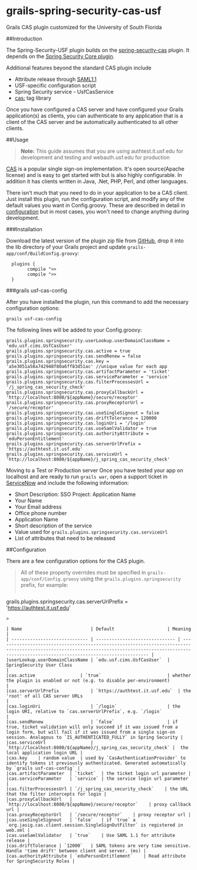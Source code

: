 grails-spring-security-cas-usf
==============================

Grails CAS plugin customized for the University of South Florida

##Introduction

The Spring-Security-USF plugin builds on the [spring-security-cas](http://grails.org/plugin/spring-security-cas) plugin. It depends on the [Spring Security Core plugin](http://grails.org/plugin/spring-security-core).

Additional features beyond the standard CAS plugin include

  * Attribute release through [SAML1.1](https://wiki.jasig.org/display/CASUM/SAML+1.1)
  * USF-specific configuration script
  * Spring Security service - UsfCasService
  * <cas:> tag library

Once you have configured a CAS server and have configured your Grails application(s) as clients, you can authenticate to any application that is a client of the CAS server and be automatically authenticated to all other clients.

##Usage

> **Note:** This guide assumes that you are using authtest.it.usf.edu for development and testing and webauth.usf.edu for production

[CAS](http://www.jasig.org/cas) is a popular single sign-on implementation. It's open source(Apache license) and is easy to get started with but is also highly configurable. In addition it has clients written in Java, .Net, PHP, Perl, and other languages.

There isn't much that you need to do in your application to be a CAS client. Just install this plugin, run the configuration script, and modify any of the default values you want in Config.groovy. These are described in detail in [<i class="icon-share"></i> configuration](#configuration) but in most cases, you won't need to change anything during development.

###Installation

Download the latest version of the plugin zip file from [GitHub](https://github.com/epierce/grails-spring-security-cas-usf/raw/master/spring-security-cas-usf-1.3.0.zip), drop it into the lib directory of your Grails project and update `grails-app/conf/BuildConfig.groovy`:

```
  plugins {
        compile ">>
        compile ">>
  }
```

###grails usf-cas-config

After you have installed the plugin, run this command to add the necessary configuration options:

```
grails usf-cas-config
```

The following lines will be added to your Config.groovy:

```
grails.plugins.springsecurity.userLookup.userDomainClassName = 'edu.usf.cims.UsfCasUser'
grails.plugins.springsecurity.cas.active = true
grails.plugins.springsecurity.cas.sendRenew = false
grails.plugins.springsecurity.cas.key = 'a5e3051a58a742948f80a6ff83d51ac' //unique value for each app
grails.plugins.springsecurity.cas.artifactParameter = 'ticket'
grails.plugins.springsecurity.cas.serviceParameter = 'service'
grails.plugins.springsecurity.cas.filterProcessesUrl = '/j_spring_cas_security_check'
grails.plugins.springsecurity.cas.proxyCallbackUrl = 'http://localhost:8080/${appName}/secure/receptor' 
grails.plugins.springsecurity.cas.proxyReceptorUrl = '/secure/receptor'
grails.plugins.springsecurity.cas.useSingleSignout = false
grails.plugins.springsecurity.cas.driftTolerance = 120000
grails.plugins.springsecurity.cas.loginUri = '/login'
grails.plugins.springsecurity.cas.useSamlValidator = true
grails.plugins.springsecurity.cas.authorityAttribute = 'eduPersonEntitlement'
grails.plugins.springsecurity.cas.serverUrlPrefix = 'https://authtest.it.usf.edu'
grails.plugins.springsecurity.cas.serviceUrl = 'http://localhost:8080/${appName}/j_spring_cas_security_check'
```

Moving to a Test or Production server
Once you have tested your app on localhost and are ready to run `grails war`, open a support ticket in [ServiceNow](http://usffl.service-now.com/) and include the following information:

  * Short Description: SSO Project: Application Name
  * Your Name
  * Your Email address
  * Office phone number
  * Application Name
  * Short description of the service
  * Value used for `grails.plugins.springsecurity.cas.serviceUrl`
  * List of attributes that need to be released

##<a name="configuration"></a>Configuration

There are a few configuration options for the CAS plugin.

> All of these property overrides must be specified in `grails-app/conf/Config.groovy` using the `grails.plugins.springsecurity` prefix, for example:
> 
> ```
grails.plugins.springsecurity.cas.serverUrlPrefix =
     'https://authtest.it.usf.edu'
``` 
> 

| Name	                        | Default	                 | Meaning                                                                                                                                                                                               |
| ----------------------------- | ------------------------------ | ----------------------------------------------------------------------------------------------------------------------------------------------------------------------------------------------------- |
|userLookup.userDomainClassName | `edu.usf.cims.UsfCasUser`	 | SpringSecurity User Class                                                                                                                                                                             |
|cas.active	                | `true`                         | whether the plugin is enabled or not (e.g. to disable per-environment)                                                                                                                                |
|cas.serverUrlPrefix	        | `https://authtest.it.usf.edu`  | the 'root' of all CAS server URLs                                                                                                                                                                     |
|cas.loginUri	                | `/login`	                 | the login URI, relative to `cas.serverUrlPrefix`, e.g. `/login`                                                                                                                                       |
|cas.sendRenew	                | `false`	                 | if true, ticket validation will only succeed if it was issued from a login form, but will fail if it was issued from a single sign-on session. Analagous to `IS_AUTHENTICATED_FULLY` in Spring Security |
|cas.serviceUrl	                | `http://localhost:8080/${appName}/j_spring_cas_security_check` |	the local application login URL |
|cas.key	| random value	| used by `CasAuthenticationProvider` to identify tokens it previously authenticated. Generated automatically by `grails usf-cas-config` |
|cas.artifactParameter	| `ticket`	| the ticket login url parameter |
|cas.serviceParameter	| `service`	| the service login url parameter |
|cas.filterProcessesUrl	| `/j_spring_cas_security_check`	| the URL that the filter intercepts for login |
|cas.proxyCallbackUrl	| `http://localhost:8080/${appName}/secure/receptor`	| proxy callback url |
|cas.proxyReceptorUrl	| `/secure/receptor`	| proxy receptor url |
|cas.useSingleSignout	| `false`	| if `true` a `org.jasig.cas.client.session.SingleSignOutFilter` is registered in web.xml |
|cas.useSamlValidator	| `true`	| Use SAML 1.1 for attribute release |
|cas.driftTolerance	| `12000`	| SAML tokens are very time sensitive. Handle 'time drift' between client and server. (ms) |
|cas.authorityAttribute	| `eduPersonEntitlement` 	| Read attribute for SpringSecurity Roles |

